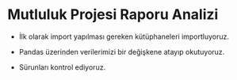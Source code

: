 # Mutluluk Projesi Raporu Analizi

- İlk olarak import yapılması gereken kütüphaneleri importluyoruz.

- Pandas üzerinden verilerimizi bir değişkene atayıp okutuyoruz.

- Sürunları kontrol ediyoruz.